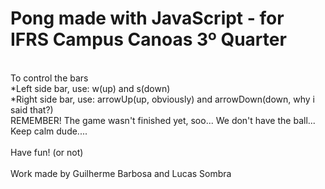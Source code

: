 # Pong made with JavaScript - for IFRS Campus Canoas 3º Quarter
<br>
To control the bars<br>
*Left side bar, use: w(up) and s(down)<br>
*Right side bar, use: arrowUp(up, obviously) and arrowDown(down, why i said that?)<br>
REMEMBER! The game wasn't finished yet, soo... We don't have the ball... Keep calm dude....<br><br>
Have fun! (or not)<br>
<br>
Work made by Guilherme Barbosa and Lucas Sombra

